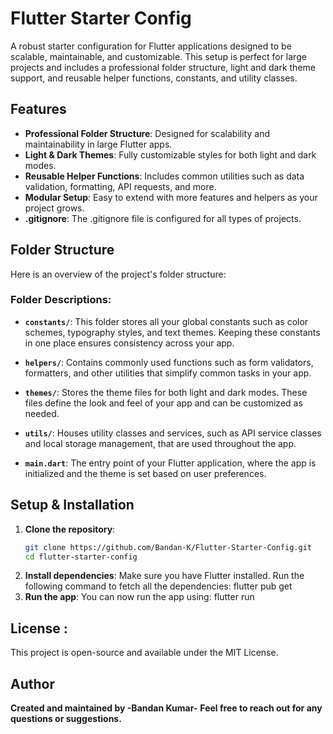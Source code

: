 # Flutter Starter Config

A robust starter configuration for Flutter applications designed to be scalable, maintainable, and customizable. This setup is perfect for large projects and includes a professional folder structure, light and dark theme support, and reusable helper functions, constants, and utility classes.

## Features

- **Professional Folder Structure**: Designed for scalability and maintainability in large Flutter apps.
- **Light & Dark Themes**: Fully customizable styles for both light and dark modes.
- **Reusable Helper Functions**: Includes common utilities such as data validation, formatting, API requests, and more.
- **Modular Setup**: Easy to extend with more features and helpers as your project grows.
- **.gitignore**: The .gitignore file is configured for all types of projects.

## Folder Structure

Here is an overview of the project's folder structure:

### Folder Descriptions:

- **`constants/`**: This folder stores all your global constants such as color schemes, typography styles, and text themes. Keeping these constants in one place ensures consistency across your app.
  
- **`helpers/`**: Contains commonly used functions such as form validators, formatters, and other utilities that simplify common tasks in your app.
  
- **`themes/`**: Stores the theme files for both light and dark modes. These files define the look and feel of your app and can be customized as needed.

- **`utils/`**: Houses utility classes and services, such as API service classes and local storage management, that are used throughout the app.

- **`main.dart`**: The entry point of your Flutter application, where the app is initialized and the theme is set based on user preferences.

## Setup & Installation

1. **Clone the repository**:
   ```bash
   git clone https://github.com/Bandan-K/Flutter-Starter-Config.git
   cd flutter-starter-config

2. **Install dependencies**:
  Make sure you have Flutter installed. Run the following command to fetch all the dependencies:
  flutter pub get
3. **Run the app**:
    You can now run the app using:
   flutter run


## License : 
This project is open-source and available under the MIT License.

   
## Author
**Created and maintained by -Bandan Kumar-**
**Feel free to reach out for any questions or suggestions.**
